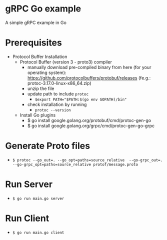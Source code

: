# gRPC Go example

A simple gRPC example in Go

# Prerequisites
- Protocol Buffer Installation
    - Protocol Buffer (version 3 - proto3) compiler
        - manually download pre-compiled binary from here (for your operating system): https://github.com/protocolbuffers/protobuf/releases (fe.g.: protoc-3.17.0-linux-x86_64.zip)
        - unzip the file
        - update path to include `protoc`
            - `$export PATH="$PATH:$(go env GOPATH)/bin"`
        - check installation by running
            - `protoc --version`
    - Install Go plugins
        - $ go install google.golang.org/protobuf/cmd/protoc-gen-go 
        - $ go install google.golang.org/grpc/cmd/protoc-gen-go-grpc


# Generate Proto files
- `$ protoc --go_out=. --go_opt=paths=source_relative  --go-grpc_out=. --go-grpc_opt=paths=source_relative protof/message.proto`

# Run Server
- `$ go run main.go server`

# Run Client
- `$ go run main.go client`